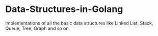 # Data-Structures-in-Golang
Implementations of all the basic data structures like Linked List, Stack, Queue, Tree, Graph and so on.
